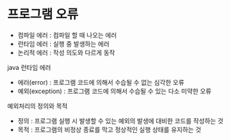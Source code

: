 # 프로그램 오류

- 컴파일 에러 : 컴파일 할 때 나오는 에러
- 런타임 에러 : 실행 중 발생하는 에러
- 논리적 에러 : 작성 의도와 다르게 동작

java 런타임 에러

- 에러(error) : 프로그램 코드에 의해서 수습될 수 없는 심각한 오류
- 예외(exception) : 프로그램 코드에 의해서 수습될 수 있는 다소 미약한 오류

예외처리의 정의와 목적

- 정의 : 프로그램 실행 시 발생할 수 있는 예외의 발생에 대비한 코드를 작성하는 것
- 목적 : 프로그램의 비정상 종료를 막고 정상적인 실행 상태를 유지하는 것

